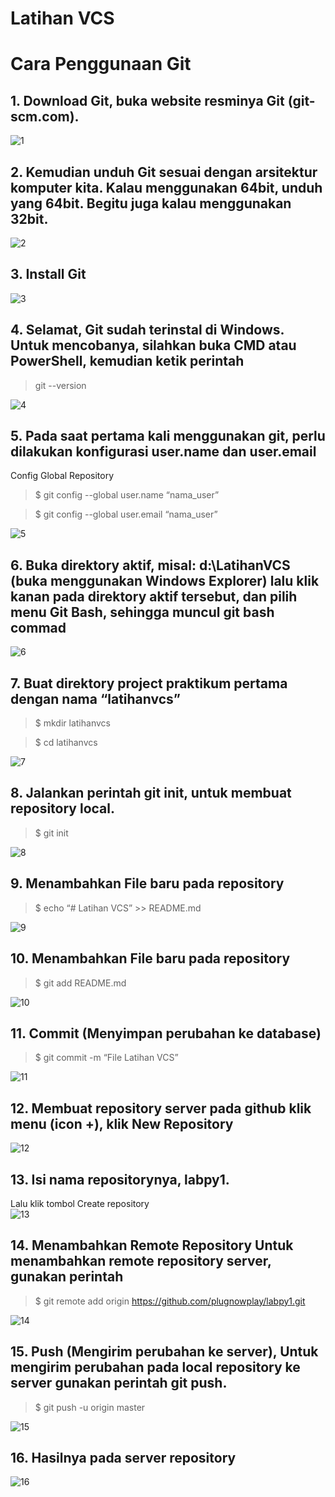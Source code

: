# Latihan VCS

# Cara Penggunaan Git
## 1.	Download Git, buka website resminya Git (git-scm.com). 

![1](https://user-images.githubusercontent.com/115965039/196099592-086a0136-3808-438c-8d5b-7d9fdb173888.png)

## 2.	Kemudian unduh Git sesuai dengan arsitektur komputer kita. Kalau menggunakan 64bit, unduh yang 64bit. Begitu juga kalau menggunakan 32bit.

![2](https://user-images.githubusercontent.com/115965039/196099641-6e36f3bf-00f7-439d-b7b0-2fa2ad6a3c39.png)

## 3.	Install Git

![3](https://user-images.githubusercontent.com/115965039/196099661-577474d6-7fc8-4b6c-bfe7-903f8921f524.png)

## 4.	Selamat, Git sudah terinstal di Windows. Untuk mencobanya, silahkan buka CMD atau PowerShell, kemudian ketik perintah 
>git --version

![4](https://user-images.githubusercontent.com/115965039/196099673-dda0d1c4-f20d-42e2-abaf-4f6484a087bb.png)

## 5.	Pada saat pertama kali menggunakan git, perlu dilakukan konfigurasi user.name dan user.email
Config Global Repository
>$ git config --global user.name “nama_user”

>$ git config --global user.email “nama_user” 

 
![5](https://user-images.githubusercontent.com/115965039/196100013-4b285dd3-f75c-42de-8c23-323bd59b84e9.png)


## 6.	Buka direktory aktif, misal: d:\LatihanVCS (buka menggunakan Windows Explorer) lalu klik kanan pada direktory aktif tersebut, dan pilih menu Git Bash, sehingga muncul git bash commad
 
![6](https://user-images.githubusercontent.com/115965039/196100038-8995ea3b-80ff-4abe-9690-392369c1e813.png)

## 7.	Buat direktory project praktikum pertama dengan nama “latihanvcs”
>$ mkdir latihanvcs

>$ cd latihanvcs 

![7](https://user-images.githubusercontent.com/115965039/196100062-d245957d-3406-4bf4-ac0d-951305fbbc53.png)


## 8.	Jalankan perintah git init, untuk membuat repository local.
>$ git init 

![8](https://user-images.githubusercontent.com/115965039/196100075-d862e3c2-01e9-4bfe-88db-504c4b3cd754.png)



## 9.	Menambahkan File baru pada repository
>$ echo “# Latihan VCS” >> README.md 

![9](https://user-images.githubusercontent.com/115965039/196100091-ae326271-d59b-4ddd-827f-02b8d620eee5.png)


## 10.	Menambahkan File baru pada repository
>$ git add README.md 

![10](https://user-images.githubusercontent.com/115965039/196100104-f95111ce-b295-492d-a184-279b2a7f27ec.png)


## 11.	Commit (Menyimpan perubahan ke database)
>$ git commit -m “File Latihan VCS” 

![11](https://user-images.githubusercontent.com/115965039/196100154-ec4be467-24a8-4627-84cb-7ee0bcbb4d19.png)


## 12.	Membuat repository server pada github klik menu (icon +), klik New Repository

![12](https://user-images.githubusercontent.com/115965039/196100183-2fe36f85-47ed-4fce-b6fa-24e9c10bc4d2.png)

 
## 13.	Isi nama repositorynya, labpy1.
Lalu klik tombol Create repository  
![13](https://user-images.githubusercontent.com/115965039/196100203-e9be3a8e-a268-4bb1-b872-316aace10e5d.png)



## 14.	Menambahkan Remote Repository Untuk menambahkan remote repository server, gunakan perintah
>$ git remote add origin https://github.com/plugnowplay/labpy1.git  

![14](https://user-images.githubusercontent.com/115965039/196100238-052b9d3e-eba9-40d6-9281-8bcdf33f0195.png)


## 15.	Push (Mengirim perubahan ke server), Untuk mengirim perubahan pada local repository ke server gunakan perintah git push.
>$ git push -u origin master

![15](https://user-images.githubusercontent.com/115965039/196100260-b9f8f089-ff25-4a68-b258-f62ea0ce99ea.png)

 
## 16.	Hasilnya pada server repository 

![16](https://user-images.githubusercontent.com/115965039/196100269-75be7d21-be8b-48a3-b4d5-021faf20422d.png)


